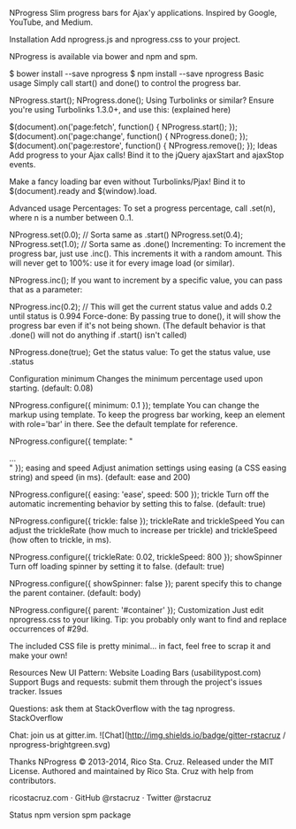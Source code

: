 NProgress
Slim progress bars for Ajax'y applications. Inspired by Google, YouTube, and Medium.

Installation
Add nprogress.js and nprogress.css to your project.

<script src='nprogress.js'></script>
<link rel='stylesheet' href='nprogress.css'/>
NProgress is available via bower and npm and spm.

$ bower install --save nprogress
$ npm install --save nprogress
Basic usage
Simply call start() and done() to control the progress bar.

NProgress.start();
NProgress.done();
Using Turbolinks or similar? Ensure you're using Turbolinks 1.3.0+, and use this: (explained here)

$(document).on('page:fetch',   function() { NProgress.start(); });
$(document).on('page:change',  function() { NProgress.done(); });
$(document).on('page:restore', function() { NProgress.remove(); });
Ideas
Add progress to your Ajax calls! Bind it to the jQuery ajaxStart and ajaxStop events.

Make a fancy loading bar even without Turbolinks/Pjax! Bind it to $(document).ready and $(window).load.

Advanced usage
Percentages: To set a progress percentage, call .set(n), where n is a number between 0..1.

NProgress.set(0.0);     // Sorta same as .start()
NProgress.set(0.4);
NProgress.set(1.0);     // Sorta same as .done()
Incrementing: To increment the progress bar, just use .inc(). This increments it with a random amount. This will never get to 100%: use it for every image load (or similar).

NProgress.inc();
If you want to increment by a specific value, you can pass that as a parameter:

NProgress.inc(0.2);    // This will get the current status value and adds 0.2 until status is 0.994
Force-done: By passing true to done(), it will show the progress bar even if it's not being shown. (The default behavior is that .done() will not do anything if .start() isn't called)

NProgress.done(true);
Get the status value: To get the status value, use .status

Configuration
minimum
Changes the minimum percentage used upon starting. (default: 0.08)

NProgress.configure({ minimum: 0.1 });
template
You can change the markup using template. To keep the progress bar working, keep an element with role='bar' in there. See the default template for reference.

NProgress.configure({
  template: "<div class='....'>...</div>"
});
easing and speed
Adjust animation settings using easing (a CSS easing string) and speed (in ms). (default: ease and 200)

NProgress.configure({ easing: 'ease', speed: 500 });
trickle
Turn off the automatic incrementing behavior by setting this to false. (default: true)

NProgress.configure({ trickle: false });
trickleRate and trickleSpeed
You can adjust the trickleRate (how much to increase per trickle) and trickleSpeed (how often to trickle, in ms).

NProgress.configure({ trickleRate: 0.02, trickleSpeed: 800 });
showSpinner
Turn off loading spinner by setting it to false. (default: true)

NProgress.configure({ showSpinner: false });
parent
specify this to change the parent container. (default: body)

NProgress.configure({ parent: '#container' });
Customization
Just edit nprogress.css to your liking. Tip: you probably only want to find and replace occurrences of #29d.

The included CSS file is pretty minimal... in fact, feel free to scrap it and make your own!

Resources
New UI Pattern: Website Loading Bars (usabilitypost.com)
Support
Bugs and requests: submit them through the project's issues tracker.
Issues

Questions: ask them at StackOverflow with the tag nprogress.
StackOverflow

Chat: join us at gitter.im.
![Chat](http://img.shields.io/badge/gitter-rstacruz / nprogress-brightgreen.svg)

Thanks
NProgress © 2013-2014, Rico Sta. Cruz. Released under the MIT License.
Authored and maintained by Rico Sta. Cruz with help from contributors.

ricostacruz.com  ·  GitHub @rstacruz  ·  Twitter @rstacruz

Status npm version spm package
